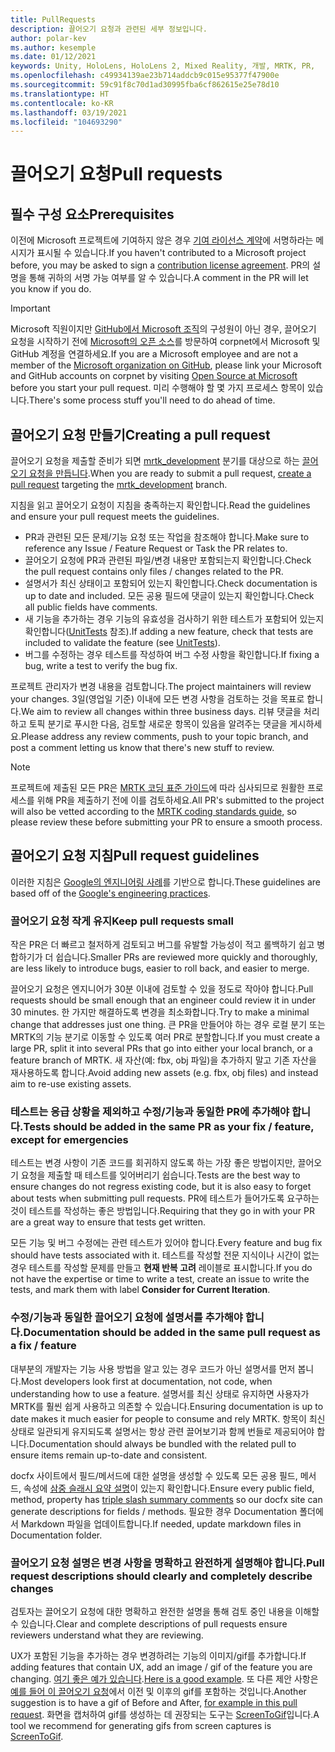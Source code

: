 ```yaml
---
title: PullRequests
description: 끌어오기 요청과 관련된 세부 정보입니다.
author: polar-kev
ms.author: kesemple
ms.date: 01/12/2021
keywords: Unity, HoloLens, HoloLens 2, Mixed Reality, 개발, MRTK, PR,
ms.openlocfilehash: c49934139ae23b714addcb9c015e95377f47900e
ms.sourcegitcommit: 59c91f8c70d1ad30995fba6cf862615e25e78d10
ms.translationtype: HT
ms.contentlocale: ko-KR
ms.lasthandoff: 03/19/2021
ms.locfileid: "104693290"
---
```

# <a name="pull-requests"></a><span data-ttu-id="74a49-104">끌어오기 요청</span><span class="sxs-lookup"><span data-stu-id="74a49-104">Pull requests</span></span>

## <a name="prerequisites"></a><span data-ttu-id="74a49-105">필수 구성 요소</span><span class="sxs-lookup"><span data-stu-id="74a49-105">Prerequisites</span></span>

<span data-ttu-id="74a49-106">이전에 Microsoft 프로젝트에 기여하지 않은 경우 [기여 라이선스 계약](https://cla.microsoft.com/)에 서명하라는 메시지가 표시될 수 있습니다.</span><span class="sxs-lookup"><span data-stu-id="74a49-106">If you haven't contributed to a Microsoft project before, you may be asked to sign a [contribution license agreement](https://cla.microsoft.com/).</span></span>
<span data-ttu-id="74a49-107">PR의 설명을 통해 귀하의 서명 가능 여부를 알 수 있습니다.</span><span class="sxs-lookup"><span data-stu-id="74a49-107">A comment in the PR will let you know if you do.</span></span>

> [!IMPORTANT]
> <span data-ttu-id="74a49-108">Microsoft 직원이지만 [GitHub에서 Microsoft 조직](https://github.com/Microsoft)의 구성원이 아닌 경우, 끌어오기 요청을 시작하기 전에 [Microsoft의 오픈 소스](https://opensource.microsoft.com/)를 방문하여 corpnet에서 Microsoft 및 GitHub 계정을 연결하세요.</span><span class="sxs-lookup"><span data-stu-id="74a49-108">If you are a Microsoft employee and are not a member of the [Microsoft organization on GitHub](https://github.com/Microsoft), please link your Microsoft and GitHub accounts on corpnet by visiting [Open Source at Microsoft](https://opensource.microsoft.com/) before you start your pull request.</span></span> <span data-ttu-id="74a49-109">미리 수행해야 할 몇 가지 프로세스 항목이 있습니다.</span><span class="sxs-lookup"><span data-stu-id="74a49-109">There's some process stuff you'll need to do ahead of time.</span></span>

## <a name="creating-a-pull-request"></a><span data-ttu-id="74a49-110">끌어오기 요청 만들기</span><span class="sxs-lookup"><span data-stu-id="74a49-110">Creating a pull request</span></span>

<span data-ttu-id="74a49-111">끌어오기 요청을 제출할 준비가 되면 [mrtk_development](https://github.com/microsoft/mixedrealitytoolkit-unity/tree/mrtk_development) 분기를 대상으로 하는 [끌어오기 요청을 만듭니다](https://github.com/microsoft/MixedRealityToolkit-Unity/compare/mrtk_development...mrtk_development?expand=1).</span><span class="sxs-lookup"><span data-stu-id="74a49-111">When you are ready to submit a pull request, [create a pull request](https://github.com/microsoft/MixedRealityToolkit-Unity/compare/mrtk_development...mrtk_development?expand=1) targeting the [mrtk_development](https://github.com/microsoft/mixedrealitytoolkit-unity/tree/mrtk_development) branch.</span></span>

<span data-ttu-id="74a49-112">지침을 읽고 끌어오기 요청이 지침을 충족하는지 확인합니다.</span><span class="sxs-lookup"><span data-stu-id="74a49-112">Read the guidelines and ensure your pull request meets the guidelines.</span></span>

* <span data-ttu-id="74a49-113">PR과 관련된 모든 문제/기능 요청 또는 작업을 참조해야 합니다.</span><span class="sxs-lookup"><span data-stu-id="74a49-113">Make sure to reference any Issue / Feature Request or Task the PR relates to.</span></span>
* <span data-ttu-id="74a49-114">끌어오기 요청에 PR과 관련된 파일/변경 내용만 포함되는지 확인합니다.</span><span class="sxs-lookup"><span data-stu-id="74a49-114">Check the pull request contains only files / changes related to the PR.</span></span>
* <span data-ttu-id="74a49-115">설명서가 최신 상태이고 포함되어 있는지 확인합니다.</span><span class="sxs-lookup"><span data-stu-id="74a49-115">Check documentation is up to date and included.</span></span> <span data-ttu-id="74a49-116">모든 공용 필드에 댓글이 있는지 확인합니다.</span><span class="sxs-lookup"><span data-stu-id="74a49-116">Check all public fields have comments.</span></span>
* <span data-ttu-id="74a49-117">새 기능을 추가하는 경우 기능의 유효성을 검사하기 위한 테스트가 포함되어 있는지 확인합니다([UnitTests](../contributing/unit-tests.md) 참조).</span><span class="sxs-lookup"><span data-stu-id="74a49-117">If adding a new feature, check that tests are included to validate the feature (see [UnitTests](../contributing/unit-tests.md)).</span></span>
* <span data-ttu-id="74a49-118">버그를 수정하는 경우 테스트를 작성하여 버그 수정 사항을 확인합니다.</span><span class="sxs-lookup"><span data-stu-id="74a49-118">If fixing a bug, write a test to verify the bug fix.</span></span>

<span data-ttu-id="74a49-119">프로젝트 관리자가 변경 내용을 검토합니다.</span><span class="sxs-lookup"><span data-stu-id="74a49-119">The project maintainers will review your changes.</span></span> <span data-ttu-id="74a49-120">3일(영업일 기준) 이내에 모든 변경 사항을 검토하는 것을 목표로 합니다.</span><span class="sxs-lookup"><span data-stu-id="74a49-120">We aim to review all changes within three business days.</span></span> <span data-ttu-id="74a49-121">리뷰 댓글을 처리하고 토픽 분기로 푸시한 다음, 검토할 새로운 항목이 있음을 알려주는 댓글을 게시하세요.</span><span class="sxs-lookup"><span data-stu-id="74a49-121">Please address any review comments, push to your topic branch, and post a comment letting us know that there's new stuff to review.</span></span>

> [!NOTE]
> <span data-ttu-id="74a49-122">프로젝트에 제출된 모든 PR은 [MRTK 코딩 표준 가이드](../contributing/coding-guidelines.md)에 따라 심사되므로 원활한 프로세스를 위해 PR을 제출하기 전에 이를 검토하세요.</span><span class="sxs-lookup"><span data-stu-id="74a49-122">All PR's submitted to the project will also be vetted according to the [MRTK coding standards guide](../contributing/coding-guidelines.md), so please review these before submitting your PR to ensure a smooth process.</span></span>

## <a name="pull-request-guidelines"></a><span data-ttu-id="74a49-123">끌어오기 요청 지침</span><span class="sxs-lookup"><span data-stu-id="74a49-123">Pull request guidelines</span></span>

<span data-ttu-id="74a49-124">이러한 지침은 [Google의 엔지니어링 사례](https://google.github.io/eng-practices/review/developer/small-cls.html)를 기반으로 합니다.</span><span class="sxs-lookup"><span data-stu-id="74a49-124">These guidelines are based off of the [Google's engineering practices](https://google.github.io/eng-practices/review/developer/small-cls.html).</span></span>

### <a name="keep-pull-requests-small"></a><span data-ttu-id="74a49-125">끌어오기 요청 작게 유지</span><span class="sxs-lookup"><span data-stu-id="74a49-125">Keep pull requests small</span></span>

<span data-ttu-id="74a49-126">작은 PR은 더 빠르고 철저하게 검토되고 버그를 유발할 가능성이 적고 롤백하기 쉽고 병합하기가 더 쉽습니다.</span><span class="sxs-lookup"><span data-stu-id="74a49-126">Smaller PRs are reviewed more quickly and thoroughly, are less likely to introduce bugs, easier to roll back, and easier to merge.</span></span>

<span data-ttu-id="74a49-127">끌어오기 요청은 엔지니어가 30분 이내에 검토할 수 있을 정도로 작아야 합니다.</span><span class="sxs-lookup"><span data-stu-id="74a49-127">Pull requests should be small enough that an engineer could review it in under 30 minutes.</span></span> <span data-ttu-id="74a49-128">한 가지만 해결하도록 변경을 최소화합니다.</span><span class="sxs-lookup"><span data-stu-id="74a49-128">Try to make a minimal change that addresses just one thing.</span></span> <span data-ttu-id="74a49-129">큰 PR을 만들어야 하는 경우 로컬 분기 또는 MRTK의 기능 분기로 이동할 수 있도록 여러 PR로 분할합니다.</span><span class="sxs-lookup"><span data-stu-id="74a49-129">If you must create a large PR, split it into several PRs that go into either your local branch, or a feature branch of MRTK.</span></span> <span data-ttu-id="74a49-130">새 자산(예: fbx, obj 파일)을 추가하지 말고 기존 자산을 재사용하도록 합니다.</span><span class="sxs-lookup"><span data-stu-id="74a49-130">Avoid adding new assets (e.g. fbx, obj files) and instead aim to re-use existing assets.</span></span>

### <a name="tests-should-be-added-in-the-same-pr-as-your-fix--feature-except-for-emergencies"></a><span data-ttu-id="74a49-131">테스트는 응급 상황을 제외하고 수정/기능과 동일한 PR에 추가해야 합니다.</span><span class="sxs-lookup"><span data-stu-id="74a49-131">Tests should be added in the same PR as your fix / feature, except for emergencies</span></span>

<span data-ttu-id="74a49-132">테스트는 변경 사항이 기존 코드를 회귀하지 않도록 하는 가장 좋은 방법이지만, 끌어오기 요청을 제출할 때 테스트를 잊어버리기 쉽습니다.</span><span class="sxs-lookup"><span data-stu-id="74a49-132">Tests are the best way to ensure changes do not regress existing code, but it is also easy to forget about tests when submitting pull requests.</span></span> <span data-ttu-id="74a49-133">PR에 테스트가 들어가도록 요구하는 것이 테스트를 작성하는 좋은 방법입니다.</span><span class="sxs-lookup"><span data-stu-id="74a49-133">Requiring that they go in with your PR are a great way to ensure that tests get written.</span></span>

<span data-ttu-id="74a49-134">모든 기능 및 버그 수정에는 관련 테스트가 있어야 합니다.</span><span class="sxs-lookup"><span data-stu-id="74a49-134">Every feature and bug fix should have tests associated with it.</span></span> <span data-ttu-id="74a49-135">테스트를 작성할 전문 지식이나 시간이 없는 경우 테스트를 작성할 문제를 만들고 **현재 반복 고려** 레이블로 표시합니다.</span><span class="sxs-lookup"><span data-stu-id="74a49-135">If you do not have the expertise or time to write a test, create an issue to write the tests, and mark them with label **Consider for Current Iteration**.</span></span>

### <a name="documentation-should-be-added-in-the-same-pull-request-as-a-fix--feature"></a><span data-ttu-id="74a49-136">수정/기능과 동일한 끌어오기 요청에 설명서를 추가해야 합니다.</span><span class="sxs-lookup"><span data-stu-id="74a49-136">Documentation should be added in the same pull request as a fix / feature</span></span>

<span data-ttu-id="74a49-137">대부분의 개발자는 기능 사용 방법을 알고 있는 경우 코드가 아닌 설명서를 먼저 봅니다.</span><span class="sxs-lookup"><span data-stu-id="74a49-137">Most developers look first at documentation, not code, when understanding how to use a feature.</span></span> <span data-ttu-id="74a49-138">설명서를 최신 상태로 유지하면 사용자가 MRTK를 훨씬 쉽게 사용하고 의존할 수 있습니다.</span><span class="sxs-lookup"><span data-stu-id="74a49-138">Ensuring documentation is up to date makes it much easier for people to consume and rely MRTK.</span></span>  <span data-ttu-id="74a49-139">항목이 최신 상태로 일관되게 유지되도록 설명서는 항상 관련 끌어보기과 함께 번들로 제공되어야 합니다.</span><span class="sxs-lookup"><span data-stu-id="74a49-139">Documentation should always be bundled with the related pull to ensure items remain up-to-date and consistent.</span></span>

<span data-ttu-id="74a49-140">docfx 사이트에서 필드/메서드에 대한 설명을 생성할 수 있도록 모든 공용 필드, 메서드, 속성에 [삼중 슬래시 요약 설명](https://dotnet.github.io/docfx/spec/triple_slash_comments_spec.html)이 있는지 확인합니다.</span><span class="sxs-lookup"><span data-stu-id="74a49-140">Ensure every public field, method, property has [triple slash summary comments](https://dotnet.github.io/docfx/spec/triple_slash_comments_spec.html) so our docfx site can generate descriptions for fields / methods.</span></span> <span data-ttu-id="74a49-141">필요한 경우 Documentation 폴더에서 Markdown 파일을 업데이트합니다.</span><span class="sxs-lookup"><span data-stu-id="74a49-141">If needed, update markdown files in Documentation folder.</span></span>

### <a name="pull-request-descriptions-should-clearly-and-completely-describe-changes"></a><span data-ttu-id="74a49-142">끌어오기 요청 설명은 변경 사항을 명확하고 완전하게 설명해야 합니다.</span><span class="sxs-lookup"><span data-stu-id="74a49-142">Pull request descriptions should clearly and completely describe changes</span></span>

<span data-ttu-id="74a49-143">검토자는 끌어오기 요청에 대한 명확하고 완전한 설명을 통해 검토 중인 내용을 이해할 수 있습니다.</span><span class="sxs-lookup"><span data-stu-id="74a49-143">Clear and complete descriptions of pull requests ensure reviewers understand what they are reviewing.</span></span>

<span data-ttu-id="74a49-144">UX가 포함된 기능을 추가하는 경우 변경하려는 기능의 이미지/gif를 추가합니다.</span><span class="sxs-lookup"><span data-stu-id="74a49-144">If adding features that contain UX, add an image / gif of the feature you are changing.</span></span> <span data-ttu-id="74a49-145">[여기 좋은 예가 있습니다](https://github.com/microsoft/MixedRealityToolkit-Unity/pull/4532).</span><span class="sxs-lookup"><span data-stu-id="74a49-145">[Here is a good example](https://github.com/microsoft/MixedRealityToolkit-Unity/pull/4532).</span></span> <span data-ttu-id="74a49-146">또 다른 제안 사항은 [예를 들어 이 끌어오기 요청](https://github.com/microsoft/MixedRealityToolkit-Unity/pull/5896)에서 이전 및 이후의 gif를 포함하는 것입니다.</span><span class="sxs-lookup"><span data-stu-id="74a49-146">Another suggestion is to have a gif of Before and After, [for example in this pull request](https://github.com/microsoft/MixedRealityToolkit-Unity/pull/5896).</span></span> <span data-ttu-id="74a49-147">화면을 캡처하여 gif를 생성하는 데 권장되는 도구는 [ScreenToGif](https://www.screentogif.com/)입니다.</span><span class="sxs-lookup"><span data-stu-id="74a49-147">A tool we recommend for generating gifs from screen captures is [ScreenToGif](https://www.screentogif.com/).</span></span>
